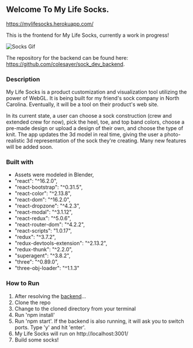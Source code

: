 ## Welcome To My Life Socks.

<a href="https://mylifesocks.herokuapp.com/">https://mylifesocks.herokuapp.com/</a>

This is the frontend for My Life Socks, currently a work in progress!

![Socks Gif](https://media.giphy.com/media/1Ajjem96UdnarPVl8T/giphy.gif)

The repository for the backend can be found here: <a href="https://github.com/colesayer/sock_dev_backend">https://github.com/colesayer/sock_dev_backend</a>.

### Description
My Life Socks is a product customization and visualization tool utilizing the power of WebGL. It is being built for my friend's sock company in North Carolina. Eventually, it will be a tool on their product's web site.

In its current state, a user can choose a sock construction (crew and extended crew for now), pick the heel, toe, and top band colors, choose a pre-made design or upload a design of their own, and choose the type of knit. The app updates the 3d model in real time, giving the user a photo-realistic 3d representation of the sock they're creating. Many new features will be added soon.

### Built with
* Assets were modeled in Blender,
* "react": "^16.2.0",
* "react-bootstrap": "^0.31.5",
* "react-color": "^2.13.8",
* "react-dom": "^16.2.0",
* "react-dropzone": "^4.2.3",
* "react-modal": "^3.1.12",
* "react-redux": "^5.0.6",
* "react-router-dom": "^4.2.2",
* "react-scripts": "1.0.17",
* "redux": "^3.7.2",
* "redux-devtools-extension": "^2.13.2",
* "redux-thunk": "^2.2.0",
* "superagent": "^3.8.2",
* "three": "^0.89.0",
* "three-obj-loader": "^1.1.3"


### How to Run

1.  After resolving the <a href="https://github.com/colesayer/sock_dev_backend">backend</a>...
2.  Clone the repo
3.  Change to the cloned directory from your terminal
4.  Run 'npm install'
5.  Run 'npm start'.  If the backend is also running, it will ask you to switch ports. Type 'y' and hit 'enter'.
6.  My Life Socks will run on http://localhost:3001/
7. Build some socks!
